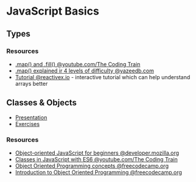 # JavaScript Basics

## Types

### Resources

 - [.map() and .fill() @youtube.com/The Coding Train](https://www.youtube.com/watch?v=EnYlhbpzhU4)
 - [.map() explained ir 4 levels of difficulty @yazeedb.com](https://yazeedb.com/posts/array-map-explained-in-4-levels-of-difficulty) 
 - [Tutorial @reactivex.io](http://reactivex.io/learnrx/) - interactive tutorial which can help understand arrays better

## Classes & Objects

 - [Presentation](https://gitpitch.com/codelex_io/frontend-course/master?grs=bitbucket#/13)
 - [Exercises](./exercises)

### Resources

 - [Object-oriented JavaScript for beginners
 @developer.mozilla.org](https://developer.mozilla.org/en-US/docs/Learn/JavaScript/Objects/Object-oriented_JS)
 - [Classes in JavaScript with ES6 @youtube.com/The Coding Train](https://www.youtube.com/watch?v=T-HGdc8L-7w)
 - [Object Oriented Programming concepts @freecodecamp.org](https://www.freecodecamp.org/news/object-oriented-programming-concepts-21bb035f7260/)
 - [Introduction to Object Oriented Programming @freecodecamp.org](https://www.freecodecamp.org/news/an-introduction-to-object-oriented-programming-in-javascript-8900124e316a/)
